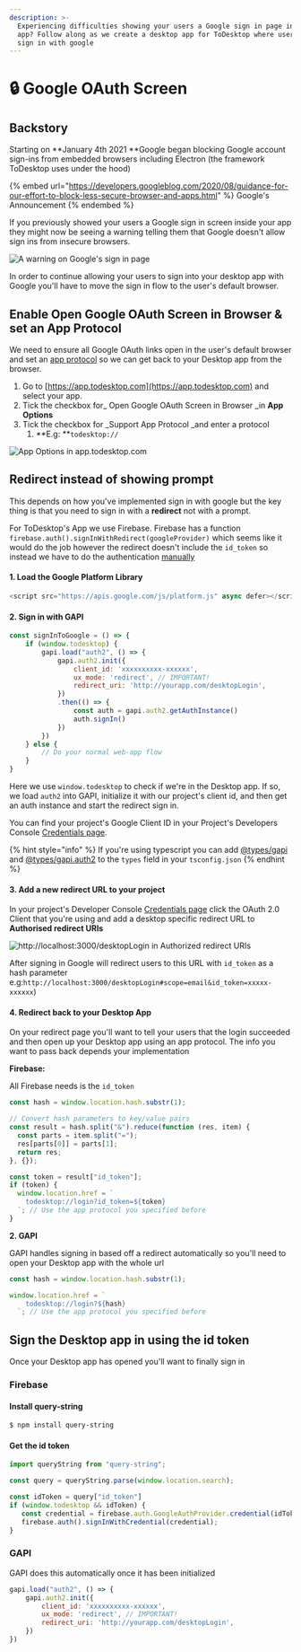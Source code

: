 ```yaml
---
description: >-
  Experiencing difficulties showing your users a Google sign in page in your
  app? Follow along as we create a desktop app for ToDesktop where users can
  sign in with google
---
```


# 🔒 Google OAuth Screen

## Backstory

Starting on **January 4th 2021 **Google began blocking Google account sign-ins from embedded browsers including Electron (the framework ToDesktop uses under the hood)

{% embed url="https://developers.googleblog.com/2020/08/guidance-for-our-effort-to-block-less-secure-browser-and-apps.html" %}
Google's Announcement
{% endembed %}

If you previously showed your users a Google sign in screen inside your app they might now be seeing a warning telling them that Google doesn't allow sign ins from insecure browsers. 

![A warning on Google's sign in page](../.gitbook/assets/desktop-authentication-warning-message.png)

In order to continue allowing your users to sign into your desktop app with Google you'll have to move the sign in flow to the user's default browser.

## Enable Open Google OAuth Screen in Browser & set an App Protocol

We need to ensure all Google OAuth links open in the user's default browser and set an [app protocol](https://docs.todesktop.com/app-options/app-protocols-and-deeplinks) so we can get back to your Desktop app from the browser.

1. Go to [https://app.todesktop.com](https://app.todesktop.com) and select your app. 
2. Tick the checkbox for_ Open Google OAuth Screen in Browser _in **App Options**
3. Tick the checkbox for _Support App Protocol _and enter a protocol 
   1. **E.g: **`todesktop://`

![App Options in app.todesktop.com](<../.gitbook/assets/Screenshot 2021-02-04 at 15.00.37.png>)

## Redirect instead of showing prompt

This depends on how you've implemented sign in with google but the key thing is that you need to sign in with a **redirect** not with a prompt. 

For ToDesktop's App we use Firebase. Firebase has a function `firebase.auth().signInWithRedirect(googleProvider)` which seems like it would do the job however the redirect doesn't include the `id_token` so instead we have to do the authentication [manually](https://firebase.google.com/docs/auth/web/google-signin#expandable-2)

#### 1.  Load the Google Platform Library

```javascript
<script src="https://apis.google.com/js/platform.js" async defer></script>
```

#### 2. Sign in with GAPI

```javascript
const signInToGoogle = () => {
    if (window.todesktop) {
        gapi.load("auth2", () => {
            gapi.auth2.init({
                client_id: 'xxxxxxxxxx-xxxxxx',
                ux_mode: 'redirect', // IMPORTANT!
                redirect_uri: 'http://yourapp.com/desktopLogin',
            })
            .then(() => {
                const auth = gapi.auth2.getAuthInstance()
                auth.signIn()
            })
        })
    } else {
        // Do your normal web-app flow
    }
}
```

Here we use `window.todesktop` to check if we're in the Desktop app. If so, we load `auth2` into GAPI, initialize it with our project's client id, and then get an auth  instance and start the redirect sign in.  

You can find your project's Google Client ID in your Project's Developers Console [Credentials page](https://console.developers.google.com/apis/credentials?project=\_).

{% hint style="info" %}
If you're using typescript you can add [@types/gapi](https://www.npmjs.com/package/@types/gapi) and [@types/gapi.auth2](https://www.npmjs.com/package/@types/gapi.auth2) to the `types` field in your `tsconfig.json`
{% endhint %}

#### 3. Add a new redirect URL to your project

In your project's Developer Console [Credentials page](https://console.developers.google.com/apis/credentials?project=\_) click the OAuth 2.0 Client that you're using and add a desktop specific redirect URL to **Authorised redirect URIs**

![http://localhost:3000/desktopLogin in Authorized redirect URIs](<../.gitbook/assets/Screenshot 2021-02-05 at 14.50.46.png>)

After signing in Google will redirect users to this URL with `id_token` as a hash parameter e.g:`http://localhost:3000/desktopLogin#scope=email&id_token=xxxxx-xxxxxx`)

#### 4. Redirect back to your Desktop App

On your redirect page you'll want to tell your users that the login succeeded and then open up your Desktop app using an app protocol. The info you want to pass back depends your implementation

**Firebase:**

All Firebase needs is the `id_token`

```javascript
const hash = window.location.hash.substr(1);

// Convert hash parameters to key/value pairs
const result = hash.split("&").reduce(function (res, item) {
  const parts = item.split("=");
  res[parts[0]] = parts[1];
  return res;
}, {});

const token = result["id_token"];
if (token) {
  window.location.href = `
    todesktop://login?id_token=${token}
  `; // Use the app protocol you specified before
}
```

**2. GAPI**

GAPI handles signing in based off a redirect automatically so you'll need to open your Desktop app with the whole url

```javascript
const hash = window.location.hash.substr(1);

window.location.href = `
    todesktop://login?${hash}
  `; // Use the app protocol you specified before
```

## Sign the Desktop app in using the id token

Once your Desktop app has opened you'll want to finally sign in

### Firebase

#### Install query-string

```bash
$ npm install query-string
```

#### Get the id token

```javascript
import queryString from "query-string";

const query = queryString.parse(window.location.search);

const idToken = query["id_token"]
if (window.todesktop && idToken) {
   const credential = firebase.auth.GoogleAuthProvider.credential(idToken);
   firebase.auth().signInWithCredential(credential);
}
```

### GAPI

GAPI does this automatically once it has been initialized

```javascript
gapi.load("auth2", () => {
    gapi.auth2.init({
        client_id: 'xxxxxxxxxx-xxxxxx',
        ux_mode: 'redirect', // IMPORTANT!
        redirect_uri: 'http://yourapp.com/desktopLogin',
    })
})
```
